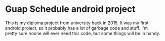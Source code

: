 # Guap Schedule android project
This is my diploma project from university back in 2015. It was my first android project, so it probably has a lot of garbage code and stuff.
I'm pretty sure noone will ever need this code, but some things will be in handy.
